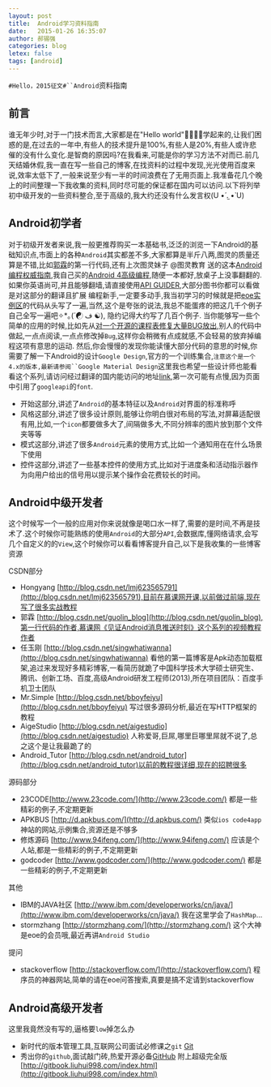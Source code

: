 ```yaml
---
layout: post
title:  Android学习资料指南
date:   2015-01-26 16:35:07
author: 郝锡强
categories: blog
letex: false
tags: [android]
---
```

`#Hello，2015征文#``Android`资料指南

## 前言
谁无年少时,对于一门技术而言,大家都是在"Hello world"学起来的,让我们困惑的是,在过去的一年中,有些人的技术提升是100%,有些人是20%,有些人或许悲催的没有什么变化.是智商的原因吗?在我看来,可能是你的学习方法不对而已.前几天结婚休假,我一直在写一些自己的博客,在找资料的过程中发现,光光使用百度来说,效率太低下了,一般来说至少有一半的时间浪费在了无用页面上.我准备花几个晚上的时间整理一下我收集的资料,同时尽可能的保证都在国内可以访问.以下将列举初中级开发的一些资料整合,至于高级的,我大约还没有什么发言权(U •́ .̫ •̀ U)

## Android初学者
对于初级开发者来说,我一般更推荐购买一本基础书,泛泛的浏览一下Android的基础知识点,市面上的各种`Android`其实都差不多,大家都算是半斤八两,图灵的质量还算是不错,比如[郭霖](http://item.jd.com/11504254.html)的第一行代码,还有上次图灵妹子 @图灵教育 送的这本[Android编程权威指南](http://item.jd.com/11431307.html),我自己买的[Android 4高级编程](http://item.jd.com/11223114.html),随便一本都好,放桌子上没事翻翻的.如果你英语尚可,并且能够翻墙,请直接使用[API GUIDER](http://developer.android.com/guide/index.html),大部分图书你都可以看做是对这部分的翻译且扩展
编程新手,一定要多动手,我当初学习的时候就是把[eoe实例区](http://www.eoeandroid.com/forum-27-1.html)的代码从头写了一遍,当然,这个是夸张的说法,我总不能蛋疼的把这几千个例子自己全写一遍吧✧*｡(´☯ ف ☯),
隐约记得大约写了几百个例子.
当你能够写一些个简单的应用的时候,比如先从[对一个开源的课程表修复大量BUG放出](http://www.eoeandroid.com/thread-312326-1-1.html),别人的代码中做起,一点点阅读,一点点修改掉`Bug`,这样你会稍微有点成就感,不会轻易的放弃掉编程这项有意思的运动.
然后,你会慢慢的发现你能读懂大部分代码的意思的时候,你需要了解一下Android的设计`Google Design`,官方的一个训练集合,`注意这个是一个4.x的版本,最新请参阅``Google Material Design`这里我也希望一些设计师也能看看这个系列,请访问经过翻译的国内能访问的地址[link](http://adchs.github.io/index.html),第一次可能有点慢,因为页面中引用了`googleapi`的`font`.

   * 开始这部分,讲述了`Android`的基本特征以及`Android`对界面的标准称呼
   * 风格这部分,讲述了很多设计原则,能够让你明白很对布局的写法,对屏幕适配很有用,比如,一个`icon`都要做多大了,间隔做多大,不同分辨率的图片放到那个文件夹等等
   * 模式这部分,讲述了很多`Android`元素的使用方式,比如一个通知用在在什么场景下使用
   * 控件这部分,讲述了一些基本控件的使用方式,比如对于进度条和活动指示器作为向用户给出的信号用以提示某个操作会花费较长的时间。
   
## Android中级开发者
这个时候写一个一般的应用对你来说就像是喝口水一样了,需要的是时间,不再是技术了.这个时候你可能熟练的使用`Android`的大部分`API`,会数据库,懂网络请求,会写几个自定义的的`View`,这个时候你可以看看博客提升自己,以下是我收集的一些博客资源
	
 CSDN部分
  
  * Hongyang [http://blog.csdn.net/lmj623565791](http://blog.csdn.net/lmj623565791),目前在慕课网开课,以前做过前端,现在写了很多实战教程
  * 郭霖 [http://blog.csdn.net/guolin_blog](http://blog.csdn.net/guolin_blog),第一行代码的作者,慕课网《见证Android消息推送时刻》这个系列的视频教程作者
  * 任玉刚 [http://blog.csdn.net/singwhatiwanna](http://blog.csdn.net/singwhatiwanna) 看他的第一篇博客是Apk动态加载框架,追过来发现好多精彩博客,一看简历就跪了中国科学技术大学硕士研究生、腾讯、创新工场、百度,高级Android研发工程师(2013),所在项目团队：百度手机卫士团队
  * Mr.Simple [http://blog.csdn.net/bboyfeiyu](http://blog.csdn.net/bboyfeiyu) 写过很多源码分析,最近在写HTTP框架的教程
  * AigeStudio [http://blog.csdn.net/aigestudio](http://blog.csdn.net/aigestudio) 人称爱哥,巨屌,哪里巨哪里屌就不说了,总之这个是让我最跪了的
  * Android_Tutor [http://blog.csdn.net/android_tutor](http://blog.csdn.net/android_tutor)以前的教程很详细,现在的招聘很多
	
源码部分

  * 23CODE[http://www.23code.com/](http://www.23code.com/) 都是一些精彩的例子,不定期更新
  * APKBUS [http://d.apkbus.com/](http://d.apkbus.com/) 类似`ios code4app`神站的网站,示例集合,资源还是不够多
  * 修炼源码 [http://www.94ifeng.com/](http://www.94ifeng.com/) 应该是个人站,都是一些精彩的例子,不定期更新
  * godcoder [http://www.godcoder.com/](http://www.godcoder.com/) 都是一些精彩的例子,不定期更新
  
其他
	
  * IBM的JAVA社区 [http://www.ibm.com/developerworks/cn/java/](http://www.ibm.com/developerworks/cn/java/) 我在这里学会了`HashMap`...
  * stormzhang [http://stormzhang.com/](http://stormzhang.com/) 这个大神是eoe的会员哦,最近再讲`Android Studio`
  
提问

  * stackoverflow [http://stackoverflow.com/](http://stackoverflow.com/) 程序员的神器网站,简单的请在eoe问答搜索,真要是搞不定请到stackoverflow
  
## Android高级开发者
这里我竟然没有写的,逼格要`low`掉怎么办
  
  * 新时代的版本管理工具,互联网公司面试必修课之`git` [Git](https://github.com/flyhigher139/Git-Cheat-Sheet/blob/master/Git%20Cheat%20Sheet-Zh.md)
  * 秀出你的`github`,面试敲门砖,热爱开源必备[GitHub](https://github.com/tiimgreen/github-cheat-sheet/blob/master/README.zh-cn.md)
  	附上超级完全版[http://gitbook.liuhui998.com/index.html](http://gitbook.liuhui998.com/index.html)
